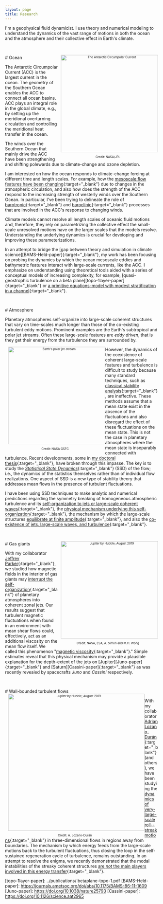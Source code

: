 ```yaml
---
layout: page
title: Research
---
```


I'm a geophysical fluid dynamicist. I use theory and numerical modeling to understand the dynamics of the vast range of motions in both the ocean and the atmosphere and their collective effect in Earth's climate. 

<h2 id="ocean"></h2><br/>
# Ocean

<div style="width:320 px; float: right; font-size:70%; text-align:center;"><img style="padding: 0 0 10px 10px; float: right;" src="../img/acc.png" alt="The Antarctic Circumpolar Current" width="320" style="padding-bottom:0.5em;" /><br/>Credit: NASA/JPL</div>


The Antarctic Circumpolar Current (ACC) is the largest current in the ocean. The geometry of the Southern Ocean enables the ACC to connect all ocean basins. ACC plays an integral role in the global climate, e.g., by setting up the meridional overturning circulation and controlling the meridional heat transfer in the ocean.

The winds over the Southern Ocean that mainly drive the ACC have been strengthening and shifting polewards due to climate-change and ozone depletion.

I am interested on how the ocean responds to climate-change forcing at different time and length scales. For example, how the [mesoscale flow features have been changing][TrackEddies-SSH-paper]{:target="_blank"} due to changes in the atmospheric circulation, and also how does the strength of the ACC respond to the increasing strength of westerly winds over the Southern Ocean. In particular, I've been trying to delineate the role of [barotropic][eddysaturation-paper]{:target="_blank"} and [baroclinic][eddysaturation-BC-BT-paper]{:target="_blank"} processes that are involved in the ACC's response to changing winds.

Climate models cannot resolve all length scales of oceanic fluid motions and, therefore, they rely on parametrizing the collective effect the small-scale unresolved motions have on the larger scales that the models resolve. Understanding the underlying dynamics is crucial for developing and improving these parameterizations.

In an attempt to bridge the [gap between theory and simulation in climate science][BAMS-Held-paper]{:target="_blank"}, my work has been focusing on probing the dynamics by which the ocean mesoscale eddies and bathymetric features interact with large-scale currents, like the ACC. I emphasize on understanding using theoretical tools aided with a series of conceptual models of increasing complexity, for example, [quasi-geostrophic turbulence on a beta plane][topo-1layer-paper]{:target="_blank"} or [a primitive equations-model with modest stratification in a channel][eddysaturation-BC-BT-paper]{:target="_blank"}.



<h2 id="atmosphere"></h2><br/>
# Atmosphere



Planetary atmospheres self-organize into large-scale coherent structures that vary on time-scales much longer than those of the co-existing turbulent eddy motions. Prominent examples are the Earth's subtropical and polar jet streams. Often these large-scale features are *eddy driven*, that is they get their energy from the turbulence they are surrounded by.


<div style="width:320 px; float: left; font-size:70%; text-align:center;"><img style="padding: 0 0 10px 10px; float: right;" src="../img/jetstream.png" alt="Earth's polar jet-stream" width="320" style="padding-bottom:0.5em;" /><br/>Credit: NASA GSFC</div>


However, the dynamics of the coexistence of coherent large-scale features and turbulence is difficult to study because many standard techniques, such as [classical stability analysis][stabilitywiki]{:target="_blank"}, are ineffective. These methods assume that a mean state exist in the absence of the fluctuations and also disregard the effect of these fluctuations on the mean state. This is not the case in planetary atmospheres where the mean state is inseparably connected with turbulence. Recent developments, some in [my doctoral thesis][phdthesis]{:target="_blank"}, have broken through this impasse. The key is to study the [*Statistical State Dynamics*][SSDreview-paper]{:target="_blank"} (SSD) of the flow; i.e., the dynamics of the statistics themselves rather than of individual flow realizations. One aspect of SSD is a new type of stability theory that addresses mean flows in the presence of turbulent fluctuations.

I have been using SSD techniques to make analytic and numerical predictions regarding the symmetry breaking of homogeneous atmospheric turbulence and its [self-organization to jets or large-scale coherent waves][s3t-jets-jas-paper]{:target="_blank"}, the [physical mechanism underlying this self-organization][s3t-stab-jas-paper]{:target="_blank"}, the mechanism by which the large-scale structures [equilibrate at finite amplitude][ssd-eckaus-paper]{:target="_blank"}, and also the [co-existence of jets, large-scale waves, and turbulence][ssd-jet-wave-paper]{:target="_blank"}. 

<h2 id="gasgiants"></h2><br/>
# Gas giants

<div style="width:320 px; float: right; font-size:70%; text-align:center;"><img style="padding: 0 0 10px 10px; float: right;" src="../img/Jupiter-Hubble-2019.png" alt="Jupiter by Hubble; August 2019" width="320" style="padding-bottom:0.5em;" /><br/>Credit: NASA, ESA, A. Simon and M.H. Wong</div>



With my collaborator [Jeffrey Parker][jeffsite]{:target="_blank"}, we studied how magnetic fields in the interior of gas giants may [interrupt the self-organization][magneticZF-paper]{:target="_blank"} of planetary atmospheres into coherent zonal jets. Our results suggest that turbulent magnetic fluctuations when found in an environment with mean shear flows could, effectively, act as an additional viscosity on the mean flow itself. We called this phenomenon "[magnetic viscosity][magneticviscosity-paper]{:target="_blank"}." Simple estimates reveal that this physical mechanism may provide a plausible explanation for the depth-extent of the jets on [Jupiter][Juno-paper]{:target="_blank"} and [Saturn][Cassini-paper]{:target="_blank"} as was recently revealed by spacecrafts *Juno* and *Cassini* respectively.


<h2 id="wallturbulence"></h2><br/>
# Wall-bounded turbulent flows

<div style="width:450 px; float: left; font-size:70%; text-align:center;"><img style="padding: 0 0 10px 10px; float: right;" src="../img/boundarylayer.png" alt="Jupiter by Hubble; August 2019" width="450" style="padding-bottom:0.5em;" /><br/>Credit: A. Lozano-Durán</div>


With my collaborator [Adrian Lozano-Durán][adriansite]{:target="_blank"} (and others), we have been studying the [dynamics of very-large-scale roll--streak motions][vlsm-poiseuille-paper]{:target="_blank"} in three-dimensional flows in regions away from boundaries. The mechanism by which energy feeds from the large-scale motions back to the turbulent fluctuations, thus closing the loop in the self-sustained regeneration cycle of turbulence, remains outstanding. In an attempt to resolve the enigma, we recently demonstrated that the modal instabilities of the streaky coherent structures [are *not* the main players involved in this energy transfer][ModallyStableTurb-paper]{:target="_blank"}.



[jeffsite]: https://jeffreybparker.com
[adriansite]: https://sites.google.com/view/adrianlozanoduran/
[stabilitywiki]: https://en.wikipedia.org/wiki/Hydrodynamic_stability
[magneticviscosity-paper]: ../publications/magneticviscosity-2019.pdf
[magneticZF-paper]: ../publications/magneticZF-2018.pdf
[ModallyStableTurb-paper]: ../publications/ModallyStableTurb.pdf
[vlsm-poiseuille-paper]: ../publications/VLSM-Poiseuille.pdf
[phdthesis]: ../theses/PhD_thesis_Navid.pdf
[SSDreview-paper]: http://users.uoa.gr/~pjioannou/papers/SSD_review.pdf
[ssd-jet-wave-paper]: ../publications/SSD_JetWave.pdf
[ssd-eckaus-paper]: ../publications/SSD_Eckhaus.pdf
[s3t-stab-jas-paper]: ../publications/S3T_barotropic_stability.pdf
[s3t-jets-jas-paper]: ../publications/S3T_jas.pdf
[TrackEddies-SSH-paper]: ../publications/TrackEddies-SSH.pdf
[eddysaturation-BC-BT-paper]: ../publications/EddySaturation-BC-BT.pdf
[eddysaturation-paper]: ../publications/EddySaturation-JPO-2018.pdf
[topo-1layer-paper]: ../publications/ betaplane-topo-1.pdf
[BAMS-Held-paper]: https://journals.ametsoc.org/doi/abs/10.1175/BAMS-86-11-1609
[Juno-paper]: https://doi.org/10.1038/nature25793
[Cassini-paper]: https://doi.org/10.1126/science.aat2965
